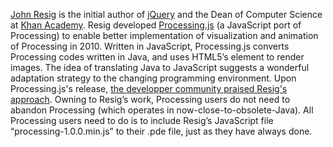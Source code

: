[John Resig](http://ejohn.org/about/) is the initial author of [jQuery](https://jquery.com/) and the Dean of Computer Science at [Khan Academy](https://www.khanacademy.org/computing/computer-programming). Resig developed [Processing.js](http://processingjs.org/) (a JavaScript port of Processing) to enable better implementation of visualization and animation of Processing in 2010. Written in JavaScript, Processing.js converts Processing codes written in Java, and uses HTML5’s <canvas> element to render images. The idea of translating Java to JavaScript suggests a wonderful adaptation strategy to the changing programming environment. Upon Processing.js's release, [the developper community praised Resig's approach](https://www.reddit.com/comments/6ipvz/processingjs_john_resigs_javascript). Owning to Resig’s work, Processing users do not need to abandon Processing (which operates in now-close-to-obsolete-Java). All Processing users need to do is to include Resig’s JavaScript file “processing-1.0.0.min.js” to their .pde file, just as they have always done.
